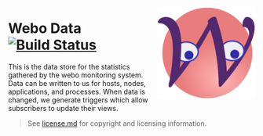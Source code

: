 <img align="right" width="200" title="logo: a letter W with two eyes"
src="./assets/images/webo.svg">

# Webo Data [![Build Status](https://travis-ci.org/pragdave/webo-data.svg?branch=master)](https://travis-ci.org/pragdave/webo-data)


This is the data store for the statistics gathered by the webo
monitoring system. Data can be written to us for hosts, nodes,
applications, and processes. When data is changed, we generate triggers
which allow subscribers to update their views.




> See [license.md](license.md) for copyright and licensing information.